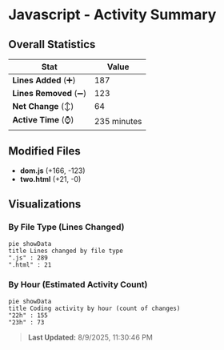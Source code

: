 # Javascript - Activity Summary 

## Overall Statistics

| Stat                   | Value                                                             |
| ---------------------- | ----------------------------------------------------------------- |
| **Lines Added** (➕)   | 187                                          |
| **Lines Removed** (➖) | 123                                        |
| **Net Change** (↕)    | 64                |
| **Active Time** (⌚)   | 235 minutes |


## Modified Files
- **dom.js** (+166, -123)
- **two.html** (+21, -0)

## Visualizations

### By File Type (Lines Changed)

```mermaid
pie showData
title Lines changed by file type
".js" : 289
".html" : 21
```

### By Hour (Estimated Activity Count)

```mermaid
pie showData
title Coding activity by hour (count of changes)
"22h" : 155
"23h" : 73
```


> **Last Updated:** 8/9/2025, 11:30:46 PM